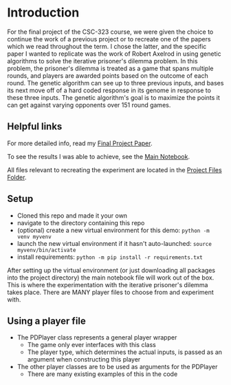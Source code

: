 # Introduction
For the final project of the CSC-323 course, we were given the choice to continue the work of a previous project or to recreate one of the papers which we read throughout the term. I chose the latter, and the specific paper I wanted to replicate was the work of Robert Axelrod in using genetic algorithms to solve the iterative prisoner's dilemma problem. In this problem, the prisoner's dilemma is treated as a game that spans multiple rounds, and players are awarded points based on the outcome of each round. The genetic algorithm can see up to three previous inputs, and bases its next move off of a hard coded response in its genome in response to these three inputs. The genetic algorithm's goal is to maximize the points it can get against varying opponents over 151 round games.

## Helpful links

For more detailed info, read my [Final Project Paper]().

To see the results I was able to achieve, see the [Main Notebook]().

All files relevant to recreating the experiment are located in the [Project Files Folder]().

## Setup

* Cloned this repo and made it your own 
* navigate to the directory containing this repo
* (optional) create a new virtual environment for this demo:  `python -m venv myvenv`
* launch the new virtual environment if it hasn't auto-launched: `source myvenv/bin/activate`
* install requirements: `python -m pip install -r requirements.txt`

After setting up the virtual environment (or just downloading all packages into the project directory) the main notebook file will work out of the box. This is where the experimentation with the iterative prisoner's dilemma takes place. There are MANY player files to choose from and experiment with.

## Using a player file

* The PDPlayer class represents a general player wrapper
    * The game only ever interfaces with this class
    * The player type, which determines the actual inputs, is passed as an argument when constructing this player
* The other player classes are to be used as arguments for the PDPlayer
    * There are many existing examples of this in the code